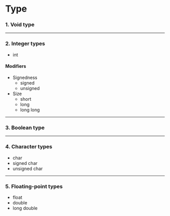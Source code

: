 # Type

### 1. Void type
---
### 2. Integer types
- int
#### Modifiers
- Signedness
    - signed
    - unsigned
- Size
    - short
    - long
    - long long

---
### 3. Boolean type
---
### 4. Character types
- char
- signed char
- unsigned char
---
### 5. Floating-point types
- float
- double
- long double
